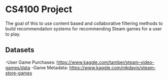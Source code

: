 # CS4100 Project

The goal of this to use content based and collaborative filtering methods to build recommendation systems for recommending Steam games for a user to play.

## Datasets
-User Game Purchases: https://www.kaggle.com/tamber/steam-video-games/data
-Game Metadata: https://www.kaggle.com/nikdavis/steam-store-games


